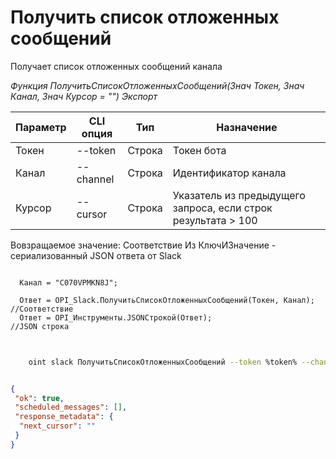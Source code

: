 ﻿---
sidebar_position: 5
---

# Получить список отложенных сообщений
 Получает список отложенных сообщений канала


*Функция ПолучитьСписокОтложенныхСообщений(Знач Токен, Знач Канал, Знач Курсор = "") Экспорт*

  | Параметр | CLI опция | Тип | Назначение |
  |-|-|-|-|
  | Токен | --token | Строка | Токен бота |
  | Канал | --channel | Строка | Идентификатор канала |
  | Курсор | --cursor | Строка | Указатель из предыдущего запроса, если строк результата > 100 |

  
  Вовзращаемое значение:   Соответствие Из КлючИЗначение - сериализованный JSON ответа от Slack

```bsl title="Пример кода"
	
  Канал = "C070VPMKN8J";

  Ответ = OPI_Slack.ПолучитьСписокОтложенныхСообщений(Токен, Канал); //Соответствие
  Ответ = OPI_Инструменты.JSONСтрокой(Ответ);                        //JSON строка
	
```

```sh title="Пример команд CLI"
    
    oint slack ПолучитьСписокОтложенныхСообщений --token %token% --channel C070VPMKN8J

```


```json title="Результат"

{
 "ok": true,
 "scheduled_messages": [],
 "response_metadata": {
  "next_cursor": ""
 }
}

```
